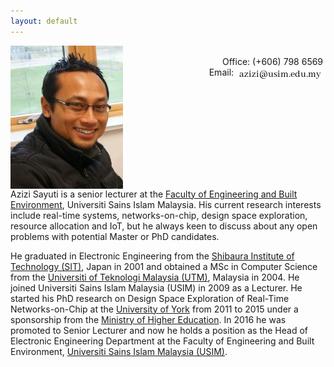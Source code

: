 ```yaml
---
layout: default
---
```

<div>
    <dl>
        <dt><img src="images/me.jpg" width="180" align="left"></dt>
        <dd> 
			<div style="white-space: pre-wrap; text-align: right">
			Office: (+606) 798 6569 &#10;Email: <img src="images/email.jpg" style="vertical-align:top">
			</div>
		</dd>
    </dl>     	
</div>

<p style="clear: both;"></p>
			
Azizi Sayuti is a senior lecturer at the [Faculty of Engineering and Built Environment](http://fkab.usim.edu.my), Universiti Sains Islam Malaysia. His current research interests include real-time systems, networks-on-chip, design space exploration, resource allocation and IoT, but he always keen to discuss about any open problems with potential Master or PhD candidates.

He graduated in Electronic Engineering from the [Shibaura Institute of Technology (SIT)](http://www.shibaura-it.ac.jp/en), Japan in 2001 and obtained a MSc in Computer Science from the [Universiti of Teknologi Malaysia (UTM)](http://kl.utm.my/), Malaysia in 2004. He joined Universiti Sains Islam Malaysia (USIM) in 2009 as a Lecturer. He started his PhD research on Design Space Exploration of Real-Time Networks-on-Chip at the [University of York](http://york.ac.uk) from 2011 to 2015 under a sponsorship from the [Ministry of Higher Education](https://www.mohe.gov.my/). In 2016 he was promoted to Senior Lecturer and now he holds a position as the Head of Electronic Engineering Department at the Faculty of Engineering and Built Environment, [Universiti Sains Islam Malaysia (USIM)](http://usim.edu.my). 
